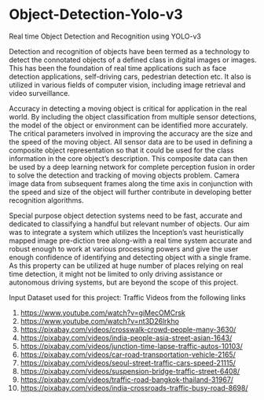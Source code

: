 # Object-Detection-Yolo-v3
Real time Object Detection and Recognition using YOLO-v3 

Detection and recognition of objects have been termed as a technology to detect the connotated objects of a defined class in digital images or images. This has been the foundation of real time applications such as face detection applications, self-driving cars, pedestrian detection etc. It also is utilized in various fields of computer vision, including image retrieval and video surveillance.

Accuracy in detecting a moving object is critical for application in the real world. By including the object classification from multiple sensor detections, the model of the object or environment can be identified more accurately. The critical parameters involved in improving the accuracy are the size and the speed of the moving object. All sensor data are to be used in defining a composite object representation so that it could be used for the class information in the core object’s description. This composite data can then be used by a deep learning network for complete perception fusion in order to solve the detection and tracking of moving objects problem. Camera image data from subsequent frames along the time axis in conjunction with the speed and size of the object will further contribute in developing better recognition algorithms.

Special purpose object detection systems need to be fast, accurate and dedicated to classifying a handful but relevant number of objects. Our aim was to integrate a system which utilizes the Inception’s vast heuristically mapped image pre-diction tree along-with a real time system accurate and robust enough to work at various processing powers and give the user enough confidence of identifying and detecting object with a single frame. As this property can be utilized at huge number of places relying on real time detection, it might not be limited to only driving assistance or autonomous driving systems, but are beyond the scope of this project.

Input Dataset used for this project: Traffic Videos from the following links
1. https://www.youtube.com/watch?v=giMecOMCrsk 
2. https://www.youtube.com/watch?v=nt3D26lrkho 
3. https://pixabay.com/videos/crosswalk-crowd-people-many-3630/ 
4. https://pixabay.com/videos/india-people-asia-street-asian-1643/ 
5. https://pixabay.com/videos/junction-time-lapse-traffic-autos-10103/ 
6. https://pixabay.com/videos/car-road-transportation-vehicle-2165/ 
7. https://pixabay.com/videos/seoul-street-traffic-cars-speed-21115/ 
8. https://pixabay.com/videos/suspension-bridge-traffic-street-6408/ 
9. https://pixabay.com/videos/traffic-road-bangkok-thailand-31967/ 
10. https://pixabay.com/videos/india-crossroads-traffic-busy-road-8698/ 
